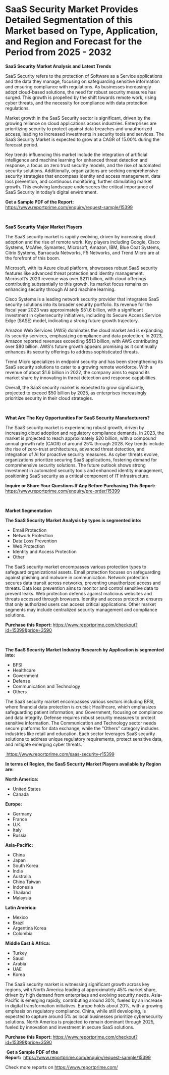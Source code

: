<p><h1>SaaS Security Market Provides Detailed Segmentation of this Market based on Type, Application, and Region and Forecast for the Period from 2025 - 2032</h1></p><p><strong>SaaS Security Market Analysis and Latest Trends</strong></p>
<p><p>SaaS Security refers to the protection of Software as a Service applications and the data they manage, focusing on safeguarding sensitive information and ensuring compliance with regulations. As businesses increasingly adopt cloud-based solutions, the need for robust security measures has surged. This growth is propelled by the shift towards remote work, rising cyber threats, and the necessity for compliance with data protection regulations.</p><p>Market growth in the SaaS Security sector is significant, driven by the growing reliance on cloud applications across industries. Enterprises are prioritizing security to protect against data breaches and unauthorized access, leading to increased investments in security tools and services. The SaaS Security Market is expected to grow at a CAGR of 15.00% during the forecast period. </p><p>Key trends influencing this market include the integration of artificial intelligence and machine learning for enhanced threat detection and response, a focus on zero trust security models, and the rise of automated security solutions. Additionally, organizations are seeking comprehensive security strategies that encompass identity and access management, data loss prevention, and continuous monitoring, further stimulating market growth. This evolving landscape underscores the critical importance of SaaS Security in today’s digital environment.</p></p>
<p><strong>Get a Sample PDF of the Report:&nbsp;</strong> <a href="https://www.reportprime.com/enquiry/request-sample/15399?utm_campaign=2632&utm_medium=2&utm_source=Github&utm_content=ia&utm_term=20032025&utm_id=saas-security">https://www.reportprime.com/enquiry/request-sample/15399</a></p>
<p>&nbsp;</p>
<p><strong>SaaS Security Major Market Players</strong></p>
<p><p>The SaaS security market is rapidly evolving, driven by increasing cloud adoption and the rise of remote work. Key players including Google, Cisco Systems, McAfee, Symantec, Microsoft, Amazon, IBM, Blue Coat Systems, Citrix Systems, Barracuda Networks, F5 Networks, and Trend Micro are at the forefront of this boom.</p><p>Microsoft, with its Azure cloud platform, showcases robust SaaS security features like advanced threat protection and identity management. Microsoft’s 2023 revenue was over $211 billion, with cloud offerings contributing substantially to this growth. Its market focus remains on enhancing security through AI and machine learning.</p><p>Cisco Systems is a leading network security provider that integrates SaaS security solutions into its broader security portfolio. Its revenue for the fiscal year 2023 was approximately $51.6 billion, with a significant investment in cybersecurity initiatives, including its Secure Access Service Edge (SASE) model, indicating a strong future growth trajectory.</p><p>Amazon Web Services (AWS) dominates the cloud market and is expanding its security services, emphasizing compliance and data protection. In 2023, Amazon reported revenues exceeding $513 billion, with AWS contributing over $80 billion. AWS's future growth appears promising as it continually enhances its security offerings to address sophisticated threats.</p><p>Trend Micro specializes in endpoint security and has been strengthening its SaaS security solutions to cater to a growing remote workforce. With a revenue of about $1.6 billion in 2022, the company aims to expand its market share by innovating in threat detection and response capabilities.</p><p>Overall, the SaaS security market is expected to grow significantly, projected to exceed $50 billion by 2025, as enterprises increasingly prioritize security in their cloud strategies.</p></p>
<p>&nbsp;</p>
<p><strong>What Are The Key Opportunities For SaaS Security Manufacturers?</strong></p>
<p><p>The SaaS security market is experiencing robust growth, driven by increasing cloud adoption and regulatory compliance demands. In 2023, the market is projected to reach approximately $20 billion, with a compound annual growth rate (CAGR) of around 25% through 2028. Key trends include the rise of zero-trust architectures, advanced threat detection, and integration of AI for proactive security measures. As cyber threats evolve, organizations prioritize securing SaaS applications, fostering demand for comprehensive security solutions. The future outlook shows strong investment in automated security tools and enhanced identity management, positioning SaaS security as a critical component of IT infrastructure.</p></p>
<p><strong>Inquire or Share Your Questions If Any Before Purchasing This Report:</strong> <a href="https://www.reportprime.com/enquiry/pre-order/15399?utm_campaign=2632&utm_medium=2&utm_source=Github&utm_content=ia&utm_term=20032025&utm_id=saas-security">https://www.reportprime.com/enquiry/pre-order/15399</a></p>
<p>&nbsp;</p>
<p><strong>Market Segmentation</strong></p>
<p><strong>The SaaS Security Market Analysis by types is segmented into:</strong></p>
<p><ul><li>Email Protection</li><li>Network Protection</li><li>Data Loss Prevention</li><li>Web Protection</li><li>Identity and Access Protection</li><li>Other</li></ul></p>
<p><p>The SaaS security market encompasses various protection types to safeguard organizational assets. Email protection focuses on safeguarding against phishing and malware in communication. Network protection secures data transit across networks, preventing unauthorized access and threats. Data loss prevention aims to monitor and control sensitive data to prevent leaks. Web protection defends against malicious websites and threats accessed through browsers. Identity and access protection ensures that only authorized users can access critical applications. Other market segments may include centralized security management and compliance solutions.</p></p>
<p><strong>Purchase this Report:&nbsp;</strong><a href="https://www.reportprime.com/checkout?id=15399&price=3590&utm_campaign=2632&utm_medium=2&utm_source=Github&utm_content=ia&utm_term=20032025&utm_id=saas-security">https://www.reportprime.com/checkout?id=15399&price=3590</a></p>
<p>&nbsp;</p>
<p><strong>The SaaS Security Market Industry Research by Application is segmented into:</strong></p>
<p><ul><li>BFSI</li><li>Healthcare</li><li>Government</li><li>Defense</li><li>Communication and Technology</li><li>Others</li></ul></p>
<p><p>The SaaS security market encompasses various sectors including BFSI, where financial data protection is crucial; Healthcare, which emphasizes safeguarding patient information; and Government, focusing on compliance and data integrity. Defense requires robust security measures to protect sensitive information. The Communication and Technology sector needs secure platforms for data exchange, while the "Others" category includes industries like retail and education. Each sector leverages SaaS security solutions to address unique regulatory requirements, protect sensitive data, and mitigate emerging cyber threats.</p></p>
<p><a href="https://www.reportprime.com/saas-security-r15399?utm_campaign=2632&utm_medium=2&utm_source=Github&utm_content=ia&utm_term=20032025&utm_id=saas-security">&nbsp;https://www.reportprime.com/saas-security-r15399</a></p>
<p><strong>In terms of Region, the SaaS Security Market Players available by Region are:</strong></p>
<p>
    <p> <strong> North America: </strong>
        <ul>
            <li>United States</li>
            <li>Canada</li>
        </ul>
        </p> 
    <p> <strong> Europe: </strong>
        <ul>
            <li>Germany</li>
            <li>France</li>
            <li>U.K.</li>
            <li>Italy</li>
            <li>Russia</li>
        </ul>
        </p> 
    <p> <strong> Asia-Pacific: </strong>
        <ul>
            <li>China</li>
            <li>Japan</li>
            <li>South Korea</li>
            <li>India</li>
            <li>Australia</li>
            <li>China Taiwan</li>
            <li>Indonesia</li>
            <li>Thailand</li>
            <li>Malaysia</li>
        </ul>
        </p> 
    <p> <strong> Latin America: </strong>
        <ul>
            <li>Mexico</li>
            <li>Brazil</li>
            <li>Argentina Korea</li>
            <li>Colombia</li>
        </ul>
        </p> 
    <p> <strong> Middle East & Africa: </strong>
        <ul>
            <li>Turkey</li>
            <li>Saudi</li>
            <li>Arabia</li>
            <li>UAE</li>
            <li>Korea</li>
        </ul>
    </p>
    </p>
<p><p>The SaaS security market is witnessing significant growth across key regions, with North America leading at approximately 45% market share, driven by high demand from enterprises and evolving security needs. Asia-Pacific is emerging rapidly, contributing around 30%, fueled by an increase in digital transformation initiatives. Europe holds about 20%, with a growing emphasis on regulatory compliance. China, while still developing, is expected to capture around 5% as local businesses prioritize cybersecurity solutions. North America is projected to remain dominant through 2025, fueled by innovation and investment in secure SaaS solutions.</p></p>
<p><strong>Purchase this Report: </strong><a href="https://www.reportprime.com/checkout?id=15399&price=3590&utm_campaign=2632&utm_medium=2&utm_source=Github&utm_content=ia&utm_term=20032025&utm_id=saas-security">https://www.reportprime.com/checkout?id=15399&price=3590</a></p>
<p>&nbsp;<strong>Get a Sample PDF of the Report:&nbsp;&nbsp;</strong><a href="https://www.reportprime.com/enquiry/request-sample/15399?utm_campaign=2632&utm_medium=2&utm_source=Github&utm_content=ia&utm_term=20032025&utm_id=saas-security">https://www.reportprime.com/enquiry/request-sample/15399</a></p>
<p><strong></strong></p>
<p>Check more reports on <a href="https://www.reportprime.com/?utm_campaign=2632&utm_medium=2&utm_source=Github&utm_content=ia&utm_term=20032025&utm_id=saas-security">https://www.reportprime.com/</a></p>